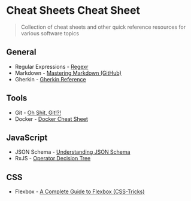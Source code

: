 # Cheat Sheets Cheat Sheet

> Collection of cheat sheets and other quick reference resources for various software topics

## General

- Regular Expressions - [Regexr](https://regexr.com/)
- Markdown - [Mastering Markdown (GitHub)](https://guides.github.com/features/mastering-markdown/)
- Gherkin - [Gherkin Reference](https://cucumber.io/docs/gherkin/reference/)

## Tools

- Git - [Oh Shit, Git!?!](https://ohshitgit.com/)
- Docker - [Docker Cheat Sheet](https://github.com/wsargent/docker-cheat-sheet)

## JavaScript

- JSON Schema - [Understanding JSON Schema](https://json-schema.org/understanding-json-schema/index.html)
- RxJS - [Operator Decision Tree](https://rxjs-dev.firebaseapp.com/operator-decision-tree)

## CSS

- Flexbox - [A Complete Guide to Flexbox (CSS-Tricks)](https://css-tricks.com/snippets/css/a-guide-to-flexbox/)
